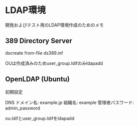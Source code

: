 # LDAP環境

開発およびテスト用のLDAP環境作成のためのメモ

## 389 Directory Server

dscreate from-file ds389.inf

OUは作成済みのためuser_group.ldifのみldapadd

## OpenLDAP (Ubuntu)

初期設定

DNS ドメイン名: example.jp
組織名: example
管理者パスワード: admin_password

ou.ldifとuser_group.ldifをldapadd
